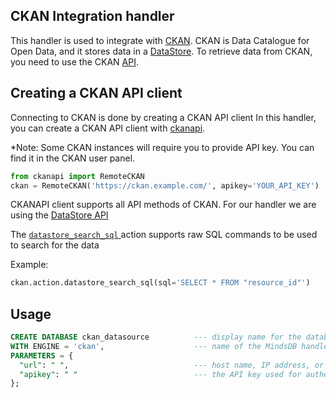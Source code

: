 ## CKAN Integration handler

This handler is used to integrate with [CKAN](https://ckan.org/).
CKAN is Data Catalogue for Open Data, and it stores data in a [DataStore](http://docs.ckan.org/en/2.9/maintaining/datastore.html). 
To retrieve data from CKAN, you need to use the CKAN [API](https://ckan.org/docs/api/). 


## Creating a CKAN API client
Connecting to CKAN is done by creating a CKAN API client
In this handler, you can create a CKAN API client with [ckanapi](https://github.com/ckan/ckanapi).

*Note: Some CKAN instances will require you to provide API key. You can find it in the CKAN user panel.

```python
from ckanapi import RemoteCKAN
ckan = RemoteCKAN('https://ckan.example.com/', apikey='YOUR_API_KEY')
```

CKANAPI client supports all API methods of CKAN. 
For our handler we are using the [DataStore API](http://docs.ckan.org/en/2.9/maintaining/datastore.html#the-datastore-api)

The [`datastore_search_sql` ](http://docs.ckan.org/en/2.9/maintaining/datastore.html#ckanext.datastore.logic.action.datastore_search_sql) 
action supports raw SQL commands to be used to search for the data 

Example:
```python
ckan.action.datastore_search_sql(sql='SELECT * FROM "resource_id"')
```

## Usage

```sql
CREATE DATABASE ckan_datasource          --- display name for the database
WITH ENGINE = 'ckan',                    --- name of the MindsDB handler
PARAMETERS = {
  "url": " ",                            --- host name, IP address, or a URL
  "apikey": " "                          --- the API key used for authentication
};
```
